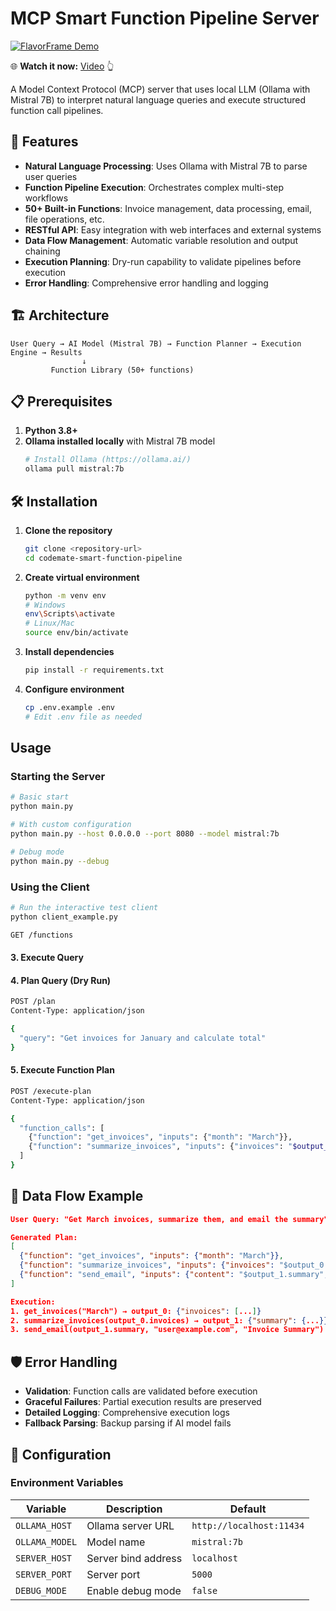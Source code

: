 # MCP Smart Function Pipeline Server

[![FlavorFrame Demo](resources/animate.gif)](https://drive.google.com/file/d/1Z99_fW7N0NIObEFBsWZJjD01Mpfzqb9_/view?usp=drive_link)

🌐 **Watch it now:** [Video](https://drive.google.com/file/d/1Z99_fW7N0NIObEFBsWZJjD01Mpfzqb9_/view?usp=drive_link) 👆


A Model Context Protocol (MCP) server that uses local LLM (Ollama with Mistral 7B) to interpret natural language queries and execute structured function call pipelines.

## 🚀 Features

- **Natural Language Processing**: Uses Ollama with Mistral 7B to parse user queries
- **Function Pipeline Execution**: Orchestrates complex multi-step workflows
- **50+ Built-in Functions**: Invoice management, data processing, email, file operations, etc.
- **RESTful API**: Easy integration with web interfaces and external systems
- **Data Flow Management**: Automatic variable resolution and output chaining
- **Execution Planning**: Dry-run capability to validate pipelines before execution
- **Error Handling**: Comprehensive error handling and logging

## 🏗️ Architecture

```
User Query → AI Model (Mistral 7B) → Function Planner → Execution Engine → Results
                ↓
         Function Library (50+ functions)
```

## 📋 Prerequisites

1. **Python 3.8+**
2. **Ollama installed locally** with Mistral 7B model
   ```bash
   # Install Ollama (https://ollama.ai/)
   ollama pull mistral:7b
   ```

## 🛠️ Installation

1. **Clone the repository**

   ```bash
   git clone <repository-url>
   cd codemate-smart-function-pipeline
   ```

2. **Create virtual environment**

   ```bash
   python -m venv env
   # Windows
   env\Scripts\activate
   # Linux/Mac
   source env/bin/activate
   ```

3. **Install dependencies**

   ```bash
   pip install -r requirements.txt
   ```

4. **Configure environment**
   ```bash
   cp .env.example .env
   # Edit .env file as needed
   ```

## Usage

### Starting the Server

```bash
# Basic start
python main.py

# With custom configuration
python main.py --host 0.0.0.0 --port 8080 --model mistral:7b

# Debug mode
python main.py --debug
```

### Using the Client

```bash
# Run the interactive test client
python client_example.py
```


```bash
GET /functions
```

#### 3. Execute Query


#### 4. Plan Query (Dry Run)

```bash
POST /plan
Content-Type: application/json

{
  "query": "Get invoices for January and calculate total"
}
```

#### 5. Execute Function Plan

```bash
POST /execute-plan
Content-Type: application/json

{
  "function_calls": [
    {"function": "get_invoices", "inputs": {"month": "March"}},
    {"function": "summarize_invoices", "inputs": {"invoices": "$output_0.invoices"}}
  ]
}
```




## 🔄 Data Flow Example

```json
User Query: "Get March invoices, summarize them, and email the summary"

Generated Plan:
[
  {"function": "get_invoices", "inputs": {"month": "March"}},
  {"function": "summarize_invoices", "inputs": {"invoices": "$output_0.invoices"}},
  {"function": "send_email", "inputs": {"content": "$output_1.summary", "recipient": "user@example.com", "subject": "Invoice Summary"}}
]

Execution:
1. get_invoices("March") → output_0: {"invoices": [...]}
2. summarize_invoices(output_0.invoices) → output_1: {"summary": {...}}
3. send_email(output_1.summary, "user@example.com", "Invoice Summary") → output_2: {"status": "sent"}
```

## 🛡️ Error Handling

- **Validation**: Function calls are validated before execution
- **Graceful Failures**: Partial execution results are preserved
- **Detailed Logging**: Comprehensive execution logs
- **Fallback Parsing**: Backup parsing if AI model fails

## 🔧 Configuration

### Environment Variables

| Variable       | Description         | Default                  |
| -------------- | ------------------- | ------------------------ |
| `OLLAMA_HOST`  | Ollama server URL   | `http://localhost:11434` |
| `OLLAMA_MODEL` | Model name          | `mistral:7b`             |
| `SERVER_HOST`  | Server bind address | `localhost`              |
| `SERVER_PORT`  | Server port         | `5000`                   |
| `DEBUG_MODE`   | Enable debug mode   | `false`                  |


